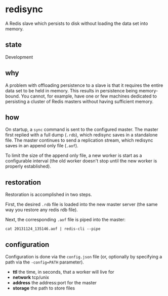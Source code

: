 # redisync
A Redis slave which persists to disk without loading the data set into memory.

## state
Development

## why
A problem with offloading persistence to a slave is that it requires the entire data set to be held in memory. This results in persistence being memory-bound. You cannot, for example, have one or few machines dedicated to persisting a cluster of Redis masters without having sufficient memory.

## how
On startup, a `sync` command is sent to the configured master. The master first replied with a full dump (`.rdb`), which redisync saves in a standalone file. The master continues to send a replication stream, which redisync saves in an append only file (`.aof`).

To limit the size of the append only file, a new worker is start as a configurable interval (the old worker doesn't stop until the new worker is properly established).

## restoration
Restoration is accomplished in two steps.

First, the desired `.rdb` file is loaded into the new master server (the same way you restore any redis rdb file).

Next, the corresponding `.aof` file is piped into the master:

    cat 20131124_135146.aof | redis-cli --pipe

## configuration
Configuration is done via the `config.json` file (or, optionally by specifying a path via the `-config=PATH` parameter).

* **ttl** the time, in seconds, that a worker will live for
* **network** tcp/unix
* **address** the address:port for the master
* **storage** the path to store files

